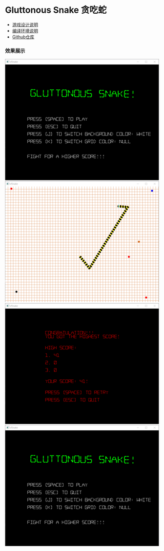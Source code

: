 # Gluttonous Snake 贪吃蛇
- [游戏设计说明](./游戏设计说明.md)
- [编译环境说明](./编译环境说明.md)
- [Github仓库](https://github.com/zhmzlzn/gluttonous-snake)
### 效果展示
![](doc/MenuScreen.png)
![](doc/GameScreen.png)
![](doc/HighestScore.png)
![](doc/MenuScreen.png)


